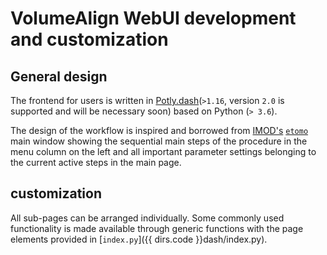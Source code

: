 # VolumeAlign WebUI development and customization


## General design

The frontend for users is written in [Potly.dash](https://dash.plotly.com/)(`>1.16`, version `2.0` is supported and will be necessary soon) based on Python (`> 3.6`).

The design of the workflow is inspired and borrowed from [IMOD's](https://bio3d.colorado.edu/imod/) [`etomo`](https://bio3d.colorado.edu/imod/doc/etomoTutorial.html) main window showing the sequential main steps of the procedure in the menu column on the left and all important parameter settings belonging to the current active steps in the main page.

## customization

All sub-pages can be arranged individually. Some commonly used functionality is made available through generic functions with the page elements provided in [`index.py`]({{ dirs.code }}dash/index.py).
